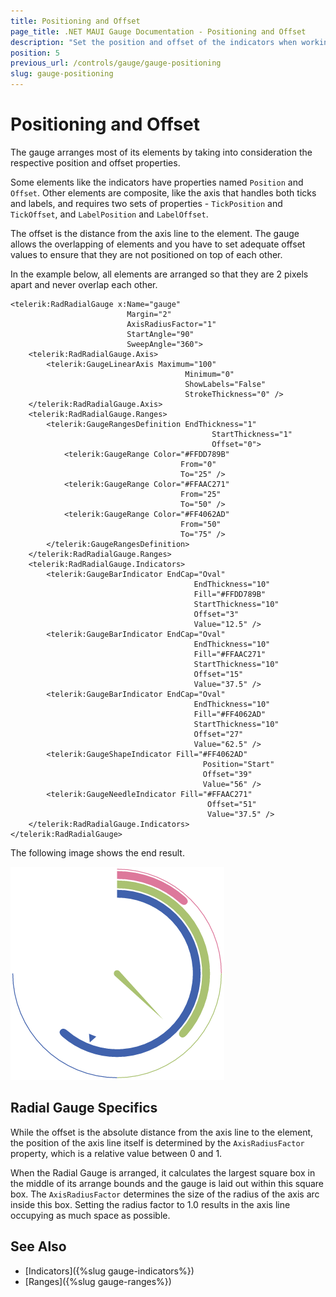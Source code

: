 ```yaml
---
title: Positioning and Offset
page_title: .NET MAUI Gauge Documentation - Positioning and Offset
description: "Set the position and offset of the indicators when working with the Telerik Gauge for .NET MAUI control and learn what the Radial Gauge specifics are."
position: 5
previous_url: /controls/gauge/gauge-positioning
slug: gauge-positioning
---
```


# Positioning and Offset

The gauge arranges most of its elements by taking into consideration the respective position and offset properties.

Some elements like the indicators have properties named `Position` and `Offset`. Other elements are composite, like the axis that handles both ticks and labels, and requires two sets of properties - `TickPosition` and `TickOffset`, and `LabelPosition` and `LabelOffset`.

The offset is the distance from the axis line to the element. The gauge allows the overlapping of elements and you have to set adequate offset values to ensure that they are not positioned on top of each other.

In the example below, all elements are arranged so that they are 2 pixels apart and never overlap each other.

```XAML
<telerik:RadRadialGauge x:Name="gauge"
						  Margin="2"
						  AxisRadiusFactor="1"
						  StartAngle="90"
						  SweepAngle="360">
    <telerik:RadRadialGauge.Axis>
        <telerik:GaugeLinearAxis Maximum="100"
                                       Minimum="0"
                                       ShowLabels="False"
                                       StrokeThickness="0" />
    </telerik:RadRadialGauge.Axis>
    <telerik:RadRadialGauge.Ranges>
        <telerik:GaugeRangesDefinition EndThickness="1"
                                             StartThickness="1"
                                             Offset="0">
            <telerik:GaugeRange Color="#FFDD789B"
                                      From="0"
                                      To="25" />
            <telerik:GaugeRange Color="#FFAAC271"
                                      From="25"
                                      To="50" />
            <telerik:GaugeRange Color="#FF4062AD"
                                      From="50"
                                      To="75" />
        </telerik:GaugeRangesDefinition>
    </telerik:RadRadialGauge.Ranges>
    <telerik:RadRadialGauge.Indicators>
        <telerik:GaugeBarIndicator EndCap="Oval"
                                         EndThickness="10"
                                         Fill="#FFDD789B"
                                         StartThickness="10"
                                         Offset="3"
                                         Value="12.5" />
        <telerik:GaugeBarIndicator EndCap="Oval"
                                         EndThickness="10"
                                         Fill="#FFAAC271"
                                         StartThickness="10"
                                         Offset="15"
                                         Value="37.5" />
        <telerik:GaugeBarIndicator EndCap="Oval"
                                         EndThickness="10"
                                         Fill="#FF4062AD"
                                         StartThickness="10"
                                         Offset="27"
                                         Value="62.5" />
        <telerik:GaugeShapeIndicator Fill="#FF4062AD"
                                           Position="Start"
                                           Offset="39"
                                           Value="56" />
        <telerik:GaugeNeedleIndicator Fill="#FFAAC271"
                                            Offset="51"
                                            Value="37.5" />
    </telerik:RadRadialGauge.Indicators>
</telerik:RadRadialGauge>
```

The following image shows the end result.

![Gauge example](images/gauge-positioning.png)

## Radial Gauge Specifics

While the offset is the absolute distance from the axis line to the element, the position of the axis line itself is determined by the `AxisRadiusFactor` property, which is a relative value between 0 and 1.

When the Radial Gauge is arranged, it calculates the largest square box in the middle of its arrange bounds and the gauge is laid out within this square box. The `AxisRadiusFactor` determines the size of the radius of the axis arc inside this box. Setting the radius factor to 1.0 results in the axis line occupying as much space as possible.

## See Also

- [Indicators]({%slug gauge-indicators%})
- [Ranges]({%slug gauge-ranges%})

